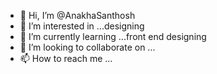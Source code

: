 - 👋 Hi, I’m @AnakhaSanthosh
- 👀 I’m interested in ...designing
- 🌱 I’m currently learning ...front end designing
- 💞️ I’m looking to collaborate on ...
- 📫 How to reach me ...

<!---
AnakhaSanthosh/AnakhaSanthosh is a ✨ special ✨ repository because its `README.md` (this file) appears on your GitHub profile.
You can click the Preview link to take a look at your changes.
--->
